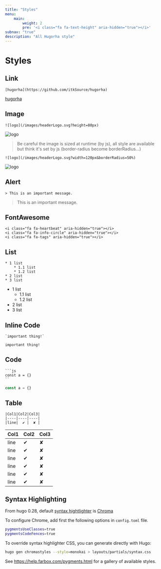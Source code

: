 ```yaml
---
title: "Styles"
menu:
    main:
        weight: 2
        pre: '<i class="fa fa-text-height" aria-hidden="true"></i>'
subnav: "true"
description: "All Hugorha style"
---
```


# Styles

## Link

```text
[hugorha](https://github.com/itkSource/hugorha)
```

[hugorha](https://github.com/itkSource/hugorha)

## Image

```text
![logo](/images/headerLogo.svg?height=80px)
```

![logo](/images/headerLogo.svg?height=80px)

> Be careful the image is sized at runtime (by js), all style are available but think it's set by js (border-radius become borderRadius...)

```text
![logo](/images/headerLogo.svg?width=120px&borderRadius=50%)
```

![logo](/images/headerLogo.svg?width=220px&borderRadius=50%)

## Alert

```text
> This is an important message.
```

> This is an important message.

## FontAwesome

```text
<i class="fa fa-heartbeat" aria-hidden="true"></i>
<i class="fa fa-info-circle" aria-hidden="true"></i>
<i class="fa fa-tags" aria-hidden="true"></i>
```
<i class="fa fa-heartbeat" aria-hidden="true"></i>
<i class="fa fa-info-circle" aria-hidden="true"></i>
<i class="fa fa-tags" aria-hidden="true"></i>

## List

```text
* 1 list
    * 1.1 list
    * 1.2 list
* 2 list
* 3 list
```

* 1 list
    * 1.1 list
    * 1.2 list
* 2 list
* 3 list

## Inline Code

```text
`important thing!`
```

`important thing!`

## Code

```text
```js
const a = {}
``
```

```js
const a = {}
```

## Table

```text
|Col1|Col2|Col3|
|----|----|----|
|line|  ✔ |  ✘ |
```

|Col1|Col2|Col3|
|----|----|----|
|line|  ✔ |  ✘ |
|line|  ✔ |  ✘ |
|line|  ✔ |  ✘ |
|line|  ✔ |  ✘ |
|line|  ✔ |  ✘ |
|line|  ✔ |  ✘ |

## Syntax Highlighting

From hugo 0.28, default [syntax hightlighter](https://gohugo.io/content-management/syntax-highlighting/) is [Chroma](https://github.com/alecthomas/chroma)

To configure Chrome, add first the following options in `config.toml` file.

```bash
pygmentsUseClasses=true
pygmentsCodeFences=true
```

To override syntax highlighter CSS, you can generate directly with Hugo:

```bash
hugo gen chromastyles --style=monokai > layouts/partials/syntax.css
```

See https://help.farbox.com/pygments.html for a gallery of available styles.
